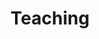 ---
layout: page
title: Teaching
nav: true
dropdown: true
children: 
    - title: Mathematical Statistics - Spring 2022
      permalink: beiningwu7.github.io/ms

---